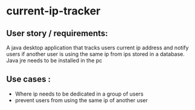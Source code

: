 # current-ip-tracker

## User story / requirements:

A java desktop application that tracks users current ip address and notify users if another user is using the same ip from ips stored in a database.   
Java jre needs to be installed in the pc
## Use cases  :

* Where ip needs to be dedicated in a group of users    
* prevent users from using the same ip of another user
